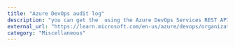 ```yaml
---
title: "Azure DevOps audit log"
description: "you can get the  using the Azure DevOps Services REST API, with a retention of 90 days. This log focuses on activities in Azure DevOps (related to an Azure DevOps organization)."
external_url: "https://learn.microsoft.com/en-us/azure/devops/organizations/audit/azure-devops-auditing?view=azure-devops&tabs=preview-page"
category: "Miscellaneous"
---
```

